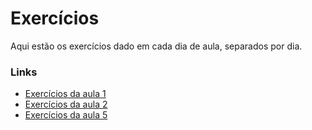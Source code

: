 # Exercícios

Aqui estão os exercícios dado em cada dia de aula, separados por dia.

### Links

- [Exercícios da aula 1](./aula1)
- [Exercícios da aula 2](./aula2)
- [Exercícios da aula 5](./aula5)
